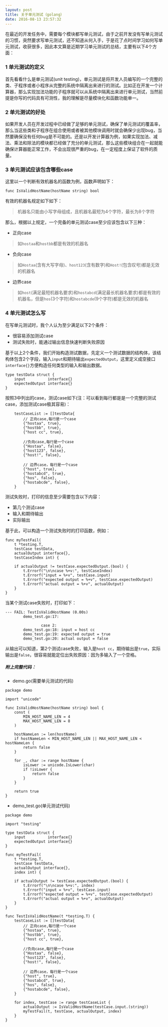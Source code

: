 ```yaml
---
layout: post
title: 关于单元测试（golang）
date: 2016-08-13 23:57:32
---
```


在最近的开发任务中，需要每个模块都写单元测试，由于之前开发没有写单元测试的习惯，突然要求写单元测试，还不知道从何入手，于是花了点时间学习如何写单元测试，收获很多，因此本文算是近期学习单元测试的总结，主要有以下4个方面：

### 1 单元测试的定义

首先看看什么是单元测试(unit testing)，单元测试是将开发人员编写的一个完整的类、子程序或者小程序从完整的系统中隔离出来进行的测试。比如正在开发一个计算器，那么实现加法功能的子程序就可以从系统中隔离出来进行单元测试，当然前提是你写的代码具有可测性，我的理解是尽量模块化和函数功能单一。

### 2 单元测试的好处

如果开发人员在开发过程中已经做了足够的单元测试，确保了单元测试的覆盖率，那么当这些类和子程序在组合使用或者被其他模块调用时就会确保少出现bug，当然要确保没有任何bug是不可能的。还是以开发计算器为例，如果实现加法、减法、乘法和除法的模块都已经做了充分的单元测试，那么这些模块组合在一起就能确保计算器能正常工作，不会出现很严重的bug，在一定程度上保证了软件的质量。

### 3 单元测试应该包含哪些case

这里以一个判断有效机器名的函数为例，函数声明如下：

```
func IsValidHostName(hostName string) bool
```

有效的机器名规定如下如下：

> 机器名只能由小写字母组成，且机器名最短为4个字符，最长为8个字符

那么，根据以上规定，一个完备的单元测试case至少应该包含以下三种：

- 正向case

> 如`hostaa`和`hostbb`都是有效的机器名

- 负向case

> 如`Hostaa`(含有大写字母)、`host123`(含有数字)和`Host!`(包含叹号)都是无效的机器名

- 边界case

> 如`host`(满足最短机器名要求)和`hostabcd`(满足最长机器名要求)都是有效的机器名，但是`hos`(3个字符)和`hostabcde`(9个字符)都是无效的机器名

### 4 单元测试怎么写

在写单元测试时，我个人认为至少满足以下2个条件：

- 很容易添加测试case
- 测试失败时，能通过输出信息快速判断失败原因

基于以上2个条件，我们开始构造测试数据，先定义一个测试数据的结构体，该结构体包含2个字段，输入`input`和期待输出`expectedOutput`，这里定义成空接口`interface{}`方便构造任何类型的输入和输出数据。

```
type testData struct {
    input          interface{}
    expectedOutput interface{}
}
```

按照3中列出的case，测试case如下(注：可以看到每行都是是一个完整的测试case，添加测试case极其容易)：

```
    testCaseList := []testData{
        // 正向case,每行是一个case
        {"hostaa", true},
        {"hostbb", true},
        {"host cc", true},

        //负向case,每行是一个case
        {"Hostaa", false},
        {"host123", false},
        {"host!", false},

        // 边界case，每行是一个case
        {"host", true},
        {"hostabcd", true},
        {"hos", false},
        {"hostabcde", false},
    }
```

测试失败时，打印的信息至少需要包含以下内容：

- 第几个测试case
- 输入和期待输出
- 实际输出

基于此，可以构造一个测试失败时的打印函数，例如：

```
func myTestFail(
    t *testing.T,
    testCase testData,
    actualOutput interface{},
    testCaseIndex int) {

    if actualOutput != testCase.expectedOutput.(bool) {
        t.Errorf("\n\ncase %+v:", testCaseIndex)
        t.Errorf("input = %+v", testCase.input)
        t.Errorf("expected output = %+v", testCase.expectedOutput)
        t.Errorf("actual output = %+v", actualOutput)
    }
}
```
当某个测试case失败时，打印如下：

```
--- FAIL: TestIsValidHostName (0.00s)
        demo_test.go:17:

                case 2:
        demo_test.go:18: input = host cc
        demo_test.go:19: expected output = true
        demo_test.go:20: actual output = false
```

从输出可以知道，第2个测试case失败，输入是`host cc`，期待输出是`true`，实际输出是`false`，很容易就能定位出失败原因：因为多输入了一个空格。

#####  附上完整代码：

- demo.go(需要单元测试的代码)

```
package demo

import "unicode"

func IsValidHostName(hostName string) bool {
    const (
        MIN_HOST_NAME_LEN = 4
        MAX_HOST_NAME_LEN = 8
    )

    hostNameLen := len(hostName)
    if hostNameLen < MIN_HOST_NAME_LEN || MAX_HOST_NAME_LEN < hostNameLen {
        return false
    }

    for _, char := range hostName {
        isLower := unicode.IsLower(char)
        if !isLower {
            return false
        }
    }

    return true
}

```

- demo_test.go(单元测试代码)


```
package demo

import "testing"

type testData struct {
    input          interface{}
    expectedOutput interface{}
}

func myTestFail(
    t *testing.T,
    testCase testData,
    actualOutput interface{},
    index int) {

    if actualOutput != testCase.expectedOutput.(bool) {
        t.Errorf("\n\ncase %+v:", index)
        t.Errorf("input = %+v", testCase.input)
        t.Errorf("expected output = %+v", testCase.expectedOutput)
        t.Errorf("actual output = %+v", actualOutput)
    }
}

func TestIsValidHostName(t *testing.T) {
    testCaseList := []testData{
        // 正向case,每行是一个case
        {"hostaa", true},
        {"hostbb", true},
        {"host cc", true},

        //负向case,每行是一个case
        {"Hostaa", false},
        {"host123", false},
        {"host!", false},

        // 边界case，每行是一个case
        {"host", true},
        {"hostabcd", true},
        {"hos", false},
        {"hostabcde", false},
    }

    for index, testCase := range testCaseList {
        actualOutput := IsValidHostName(testCase.input.(string))
        myTestFail(t, testCase, actualOutput, index)
    }
}

```

